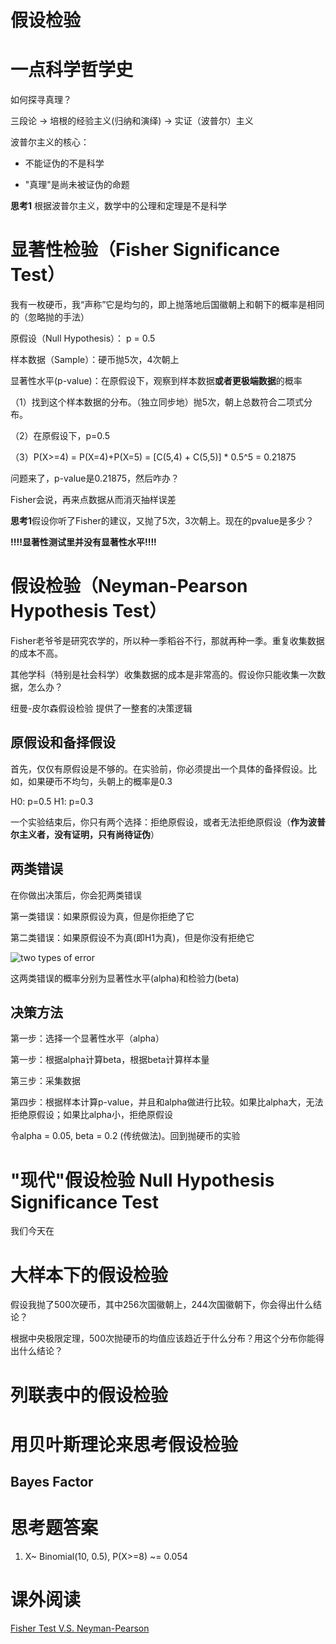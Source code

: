# 假设检验


# 一点科学哲学史

如何探寻真理？

三段论 -> 培根的经验主义(归纳和演绎) -> 实证（波普尔）主义

波普尔主义的核心：

- 不能证伪的不是科学

- "真理"是尚未被证伪的命题

**思考1** 根据波普尔主义，数学中的公理和定理是不是科学

# 显著性检验（Fisher Significance Test）

我有一枚硬币，我“声称”它是均匀的，即上抛落地后国徽朝上和朝下的概率是相同的（忽略抛的手法）

原假设（Null Hypothesis）： p = 0.5

样本数据（Sample）：硬币抛5次，4次朝上

显著性水平(p-value)：在原假设下，观察到样本数据**或者更极端数据**的概率

（1）找到这个样本数据的分布。（独立同步地）抛5次，朝上总数符合二项式分布。

（2）在原假设下，p=0.5

（3）P(X>=4) = P(X=4)+P(X=5) = [C(5,4) + C(5,5)] * 0.5^5 = 0.21875

问题来了，p-value是0.21875，然后咋办？

Fisher会说，再来点数据从而消灭抽样误差

**思考1**假设你听了Fisher的建议，又抛了5次，3次朝上。现在的pvalue是多少？

**!!!!显著性测试里并没有显著性水平!!!!**


# 假设检验（Neyman-Pearson Hypothesis Test）

Fisher老爷爷是研究农学的，所以种一季稻谷不行，那就再种一季。重复收集数据的成本不高。

其他学科（特别是社会科学）收集数据的成本是非常高的。假设你只能收集一次数据，怎么办？

纽曼-皮尔森假设检验 提供了一整套的决策逻辑

## 原假设和备择假设

首先，仅仅有原假设是不够的。在实验前，你必须提出一个具体的备择假设。比如，如果硬币不均匀，头朝上的概率是0.3

H0: p=0.5
H1: p=0.3

一个实验结束后，你只有两个选择：拒绝原假设，或者无法拒绝原假设（**作为波普尔主义者，没有证明，只有尚待证伪**）

## 两类错误

在你做出决策后，你会犯两类错误

第一类错误：如果原假设为真，但是你拒绝了它

第二类错误：如果原假设不为真(即H1为真)，但是你没有拒绝它

![two types of error](http://2378nh2nfow32gm3mb25krmuyy.wpengine.netdna-cdn.com/wp-content/uploads/2014/05/Type-I-and-II-errors1-625x468.jpg)

这两类错误的概率分别为显著性水平(alpha)和检验力(beta)


## 决策方法

第一步：选择一个显著性水平（alpha）

第一步：根据alpha计算beta，根据beta计算样本量

第三步：采集数据

第四步：根据样本计算p-value，并且和alpha做进行比较。如果比alpha大，无法拒绝原假设；如果比alpha小，拒绝原假设

令alpha = 0.05, beta = 0.2 (传统做法)。回到抛硬币的实验





# "现代"假设检验 Null Hypothesis Significance Test

我们今天在


# 大样本下的假设检验

假设我抛了500次硬币，其中256次国徽朝上，244次国徽朝下，你会得出什么结论？

根据中央极限定理，500次抛硬币的均值应该趋近于什么分布？用这个分布你能得出什么结论？

# 列联表中的假设检验

# 用贝叶斯理论来思考假设检验

## Bayes Factor


# 思考题答案

1. X~ Binomial(10, 0.5), P(X>=8) ~= 0.054

# 课外阅读

[Fisher Test V.S. Neyman-Pearson](https://stats.stackexchange.com/questions/23142/when-to-use-fisher-and-neyman-pearson-framework)
